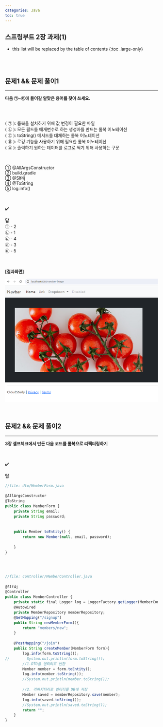 ```yaml
---
categories: Java
toc: true
---
```


## 스프링부트 2장 과제(1)
* this list will be replaced by the table of contents
{:toc .large-only}
  <br> 
  <br>
  <br>
  <br>

## 문제1 && 문제 풀이1
___
**다음 ㉠~㉤에 들어갈 알맞은 용어를 찾아 쓰세요.**

<br>
<br>

(  ㉠  ): 롬복을 설치하기 위해 값 변경이 필요한 파일
<br>
(  ㉡  ): 모든 필드를 매개변수로 하는 생성자를 만드는 롬복 어노테이션
<br>
(  ㉢  ): toString() 메서드를 대체하는 롬복 어노테이션
<br>
(  ㉣  ): 로깅 기능을 사용하기 위해 필요한 롬복 어노테이션
<br>
(  ㉤  ): 출력하기 원하는 데이터를 로그로 찍기 위해 사용하는 구문
<br>
​<br>
<br>

① @AllArgsConstructor
<br>
② build.gradle
<br>
③ @Slf4j
<br>
④ @ToString
<br>
⑤ log.info()
<br>
<br>
<br>

✔️
<br>

**답**
<br>
㉠ - 2 <br>
㉡ - 1 <br>
㉢ - 4 <br>
㉣ - 3 <br>
㉤ - 5 <br>
<br>
<br>

**[결과화면]**

![첨부1](https://github.com/YuiLoong/YuiLoong.github.io/blob/master/assets/img/0516_1.png?raw=true)

<br>

## 문제2 && 문제 풀이2
___
**3장 셀프체크에서 만든 다음 코드를 롬복으로 리팩터링하기**
<br>
<br>
<br>

✔️
<br>

**답**
<br>

```js
//file: dto/MemberForm.java

@AllArgsConstructor
@ToString
public class MemberForm {
    private String email;
    private String password;
    

    public Member toEntity() {
        return new Member(null, email, password);

    }
}
```

<br>
<br>

```js
//file: controller/MemberController.java

@Slf4j
@Controller
public class MemberController {
    private static final Logger log = LoggerFactory.getLogger(MemberController.class);
    @Autowired
    private MemberRepository memberRepository;
    @GetMapping("/signup")
    public String newMemberForm(){
        return "members/new";
    }

    @PostMapping("/join")
    public String createMember(MemberForm form){
        log.info(form.toString());
//        System.out.println(form.toString());
        //1.DTO를 엔티티로 변환
        Member member = form.toEntity();
        log.info(member.toString());
        //System.out.println(member.toString());

        //2. 리파지터리로 엔티티를 DB에 저장
        Member saved = memberRepository.save(member);
        log.info(saved.toString());
        //System.out.println(saved.toString());
        return "";
    }
}

```
